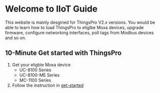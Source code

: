 # Welcome to IIoT Guide

This website is mainly desgined for ThingsPro V2.x versions. You would be able to learn how to load ThingsPro to eliglbe Moxa devices, upgrade firmware, configure networking interfaces, poll tags from Modbus devices and so on.

## 10-Minute Get started with ThingsPro

1. Get your eligble Moxa device
    - UC-8100 Series
    - UC-8100-ME Series
    - MC-1100 Series
2. Follow the instruction in [get-started](/get-started)